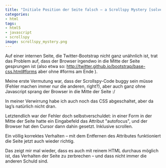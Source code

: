 ```yaml
---
title: "Initiale Position der Seite falsch – a Scrollspy Mystery [solved]"
categories:
- html
tags:
- html5
- javascript
- scrollspy
image: scrollspy_mystery.png
---
```


Auf einer internen Seite, die Twitter-Bootstrap nicht ganz unähnlich ist, trat das Problem auf, dass der Browser irgendwo in die Mitte der Seite gesprungen ist (also etwa so: http://twitter.github.io/bootstrap/base-css.html#forms aber ohne #forms am Ende ).

Meine erste Vermutung war, dass der Scrollspy-Code buggy sein müsse (Fehler machen immer nur die anderen, right?), aber auch ganz ohne Javascript sprang der Browser in die Mitte der Seite :/

In meiner Verwirrung habe ich auch noch das CSS abgeschaltet, aber da lag’s natürlich nicht dran.

Letztendlich war der Fehler doch selbstverschuldet: in einer Form in der Mitte der Seite hatte ein Eingabefeld das Attribut "autofocus", und der Browser hat den Cursor dann dahin gesetzt. Inklusive scrollen.

Ein völlig korrektes Verhalten – mit dem Entfernen des Attributes funktioniert die Seite jetzt auch wieder richtig.

Das zeigt mir mal wieder, dass es auch mit reinem HTML durchaus möglich ist, das Verhalten der Seite zu zerbrechen – und dass nicht immer die anderen Schuld sind.